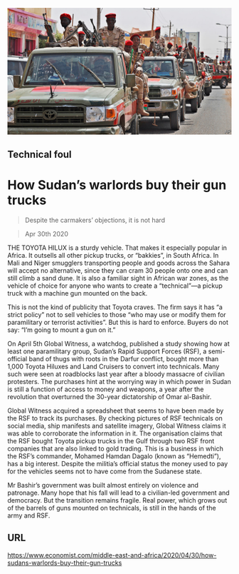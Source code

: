 ![](./images/20200502_MAP004_0.jpg)

## Technical foul

# How Sudan’s warlords buy their gun trucks

> Despite the carmakers’ objections, it is not hard

> Apr 30th 2020

THE TOYOTA HILUX is a sturdy vehicle. That makes it especially popular in Africa. It outsells all other pickup trucks, or “bakkies”, in South Africa. In Mali and Niger smugglers transporting people and goods across the Sahara will accept no alternative, since they can cram 30 people onto one and can still climb a sand dune. It is also a familiar sight in African war zones, as the vehicle of choice for anyone who wants to create a “technical”—a pickup truck with a machine gun mounted on the back.

This is not the kind of publicity that Toyota craves. The firm says it has “a strict policy” not to sell vehicles to those “who may use or modify them for paramilitary or terrorist activities”. But this is hard to enforce. Buyers do not say: “I’m going to mount a gun on it.”

On April 5th Global Witness, a watchdog, published a study showing how at least one paramilitary group, Sudan’s Rapid Support Forces (RSF), a semi-official band of thugs with roots in the Darfur conflict, bought more than 1,000 Toyota Hiluxes and Land Cruisers to convert into technicals. Many such were seen at roadblocks last year after a bloody massacre of civilian protesters. The purchases hint at the worrying way in which power in Sudan is still a function of access to money and weapons, a year after the revolution that overturned the 30-year dictatorship of Omar al-Bashir.

Global Witness acquired a spreadsheet that seems to have been made by the RSF to track its purchases. By checking pictures of RSF technicals on social media, ship manifests and satellite imagery, Global Witness claims it was able to corroborate the information in it. The organisation claims that the RSF bought Toyota pickup trucks in the Gulf through two RSF front companies that are also linked to gold trading. This is a business in which the RSF’s commander, Mohamed Hamdan Dagalo (known as “Hemedti”), has a big interest. Despite the militia’s official status the money used to pay for the vehicles seems not to have come from the Sudanese state.

Mr Bashir’s government was built almost entirely on violence and patronage. Many hope that his fall will lead to a civilian-led government and democracy. But the transition remains fragile. Real power, which grows out of the barrels of guns mounted on technicals, is still in the hands of the army and RSF.

## URL

https://www.economist.com/middle-east-and-africa/2020/04/30/how-sudans-warlords-buy-their-gun-trucks
